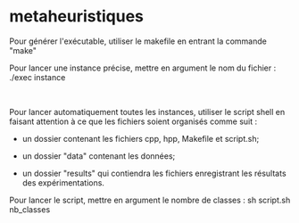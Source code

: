 # metaheuristiques
Pour générer l'exécutable, utiliser le makefile en entrant la commande "make"
<br>

Pour lancer une instance précise, mettre en argument le nom du fichier : ./exec instance

<br>

Pour lancer automatiquement toutes les instances, utiliser le script shell en faisant attention à ce que les fichiers soient organisés comme suit :

- un dossier contenant les fichiers cpp, hpp, Makefile et script.sh;

- un dossier "data" contenant les données;

- un dossier "results" qui contiendra les fichiers enregistrant les résultats des expérimentations.

Pour lancer le script, mettre en argument le nombre de classes : sh script.sh nb_classes
